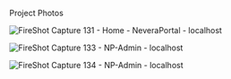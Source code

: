 Project Photos

![FireShot Capture 131 - Home - NeveraPortal - localhost](https://github.com/birkankaraer/BK-NeveraPortal/assets/139279313/5496f6dc-1eaf-4049-a29b-aea974a9593c)

![FireShot Capture 133 - NP-Admin - localhost](https://github.com/birkankaraer/BK-NeveraPortal/assets/139279313/9a01958c-5ac7-4838-b4e6-3205d589b52d)

![FireShot Capture 134 - NP-Admin - localhost](https://github.com/birkankaraer/BK-NeveraPortal/assets/139279313/c1430fe3-2318-4d20-9c5f-4ccecbd2a2cc)

